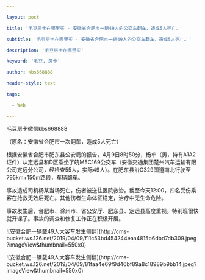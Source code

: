 ---
layout: post
title: '毛豆房卡在哪里买 - 安徽省合肥市一辆49人的公交车翻车，造成5人死亡。'
subtitle: '毛豆房卡在哪里买 - 安徽省合肥市一辆49人的公交车翻车，造成5人死亡。'
description: '毛豆房卡在哪里买'
keyword: '毛豆, 房卡'
author: kbs668888
header-style: text
tags:
  - Web
---
毛豆房卡微信kbs668888

（原名：安徽省合肥市一次翻车，造成5人死亡）

根据安徽省合肥市肥东县公安局的报告，4月9日8时50分，杨牟（男，持有A1A2证件）从定远县和D区乘坐了皖M5C169公交车（安徽交通集团楚州汽车运输有限公司定远分公司，经检查55人，实际49人）。在肥东县沿G329国道南北行驶至795km+150m路段，车辆翻车。

事故造成司机杨某当场死亡，伤者被送往医院救治。截至今天12:00，四名受伤乘客在抢救无效后死亡。其他伤者生命体征稳定，治疗中无生命危险。

事故发生后，合肥市、滁州市、省公安厅、肥东县、定远县高度重视。特别班很快就开课了。事故的调查和修复工作正在积极开展。

![安徽合肥一辆载49人大客车发生侧翻](http://cms-
bucket.ws.126.net/2019/04/09/f11c53bd454244eaa4815b6dbd7db309.jpeg?imageView&thumbnail=550x0)

![安徽合肥一辆载49人大客车发生侧翻](http://cms-
bucket.ws.126.net/2019/04/09/81faa4e69f9d46bf89a8c18989b9bb14.jpeg?imageView&thumbnail=550x0)  

